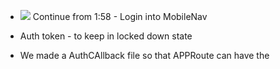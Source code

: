 - ![](https://i.imgur.com/8Jtzmtm.png)
Continue from 1:58 - Login into MobileNav

- Auth token - to keep in locked down state

- We made a AuthCAllback file so that APPRoute can have the 